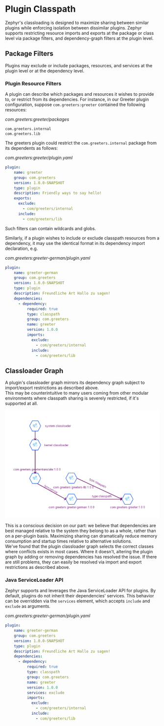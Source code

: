 # Plugin Classpath

Zephyr's classloading is designed to maximize sharing between similar plugins
while enforcing isolation between dissimilar plugins.  Zephyr supports restricting resource imports
and exports at the package or class level via package filters, and dependency-graph filters at the plugin level.

## Package Filters
Plugins may exclude or include packages, resources, and services at the plugin level or at the dependency level.

### Plugin Resource Filters
A plugin can describe which packages and resources it wishes to provide to, or restrict from its dependencies. 
For instance, in our Greeter plugin configuration, suppose `com.greeters:greeter` contained the following resources:

*com.greeters:greeter/packages*
```
com.greeters.internal
com.greeters.lib
```

The greeters plugin could restrict the `com.greeters.internal` package from its dependents as follows:


*com.greeters:greeter/plugin.yaml*
```yaml
plugin:
    name: greeter
    group: com.greeters
    version: 1.0.0-SNAPSHOT
    type: plugin
    description: Friendly ways to say hello!
    exports:
      exclude:
        - com/greeters/internal
      include:
        - com/greeters/lib
```

Such filters can contain wildcards and globs. 

Similarly, if a plugin wishes to include or exclude classpath resources from a dependency, it may use the
identical format in its dependency import declaration, e.g.

*com.greeters:greeter-german/plugin.yaml*
```yaml
plugin:
    name: greeter-german
    group: com.greeters
    version: 1.0.0-SNAPSHOT
    type: plugin
    description: Freundliche Art Hallo zu sagen!
    dependencies:
      - dependency:
          required: true
          type: classpath 
          group: com.greeters
          name: greeter
          version: 1.0.0
          imports:
            exclude:
              - com/greeters/internal
            include:
              - com/greeters/lib

```


## Classloader Graph



A plugin's classloader graph mirrors its dependency graph subject to import/export restrictions as described above.  
This may be counterintuitive to many users coming from other modular environments where classpath sharing is severely restricted, 
if it's supported at all.  

![Greeter Classpath Graph](./img/classloader-graph.png)

This is a conscious decision on our part:  we believe that dependencies are best managed relative to the system they belong to as a whole,
rather than on a per-plugin basis.  Maximizing sharing can dramatically reduce memory consumption and startup times relative to alternative solutions.  
We've found that the plugin classloader graph selects the correct classes where conflicts exists in most cases.  Where it doesn't, altering the plugin graph by
adding or removing dependencies has resolved the issue.  If there are still problems, they can easily be resolved via import and export restrictions
as described above.

### Java ServiceLoader API
Zephyr supports and leverages the Java ServiceLoader API for plugins.  By default, plugins do not inherit their dependencies'
services.  This behavior can be overridden via the `services` element, which accepts `include` and `exclude` as arguments.


*com.greeters:greeter-german/plugin.yaml*
```yaml
plugin:
    name: greeter-german
    group: com.greeters
    version: 1.0.0-SNAPSHOT
    type: plugin
    description: Freundliche Art Hallo zu sagen!
    dependencies:
      - dependency:
          required: true
          type: classpath 
          group: com.greeters
          name: greeter
          version: 1.0.0
          services: exclude
          imports:
            exclude:
              - com/greeters/internal
            include:
              - com/greeters/lib

```








